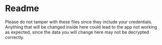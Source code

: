 # Readme

Please do not tamper with these files since they include your credentials. Anything that will be changed inside here could lead to the app not working as expected, since the data you will change here may not be decrypted correctly.
